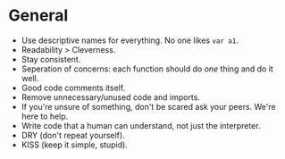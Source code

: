 # General
- Use descriptive names for everything. No one likes `var a1`.
- Readability > Cleverness.
- Stay consistent.
- Seperation of concerns: each function should do _one_ thing and do it well.
- Good code comments itself.
- Remove unnecessary/unused code and imports.
- If you're unsure of something, don't be scared ask your peers. We're here to help.
- Write code that a human can understand, not just the interpreter.
- DRY (don't repeat yourself).
- KISS (keep it simple, stupid).
